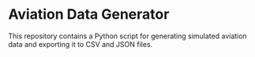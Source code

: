 # Aviation Data Generator
This repository contains a Python script for generating simulated aviation data and exporting it to CSV and JSON files.
